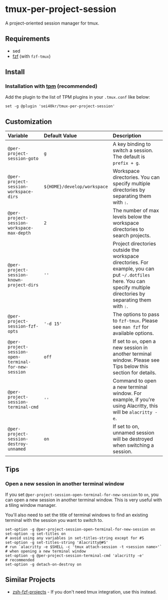 # tmux-per-project-session

A project-oriented session manager for tmux.

## Requirements

- sed
- [fzf](https://github.com/junegunn/fzf) (with `fzf-tmux`)

## Install

### Installation with [tpm](https://github.com/tmux-plugins/tpm) (recommended)

Add the plugin to the list of TPM plugins in your `.tmux.conf` like below:

```tmux
set -g @plugin 'sei40kr/tmux-per-project-session'
```

## Customization

| Variable                                             | Default Value               | Description                                                                                                                                                           |
| :--                                                  | :--                         | :--                                                                                                                                                                   |
| `@per-project-session-goto`                          | `g`                         | A key binding to switch a session. The default is `prefix + g`.                                                                                                       |
| `@per-project-session-workspace-dirs`                | `${HOME}/develop/workspace` | Workspace directories. You can specify multiple directories by separating them with `:`.                                                                              |
| `@per-project-session-workspace-max-depth`           | `2`                         | The number of max levels below the workspace directories to search projects.                                                                                          |
| `@per-project-session-known-project-dirs`            | `''`                        | Project directories outside the workspace directories. For example, you can put `~/.dotfiles` here. You can specify multiple directories by separating them with `:`. |
| `@per-project-session-fzf-opts`                      | `'-d 15'`                   | The options to pass to `fzf-tmux`. Please see `man fzf` for available options.                                                                                        |
| `@per-project-session-open-terminal-for-new-session` | `off`                       | If set to `on`, open a new session in another terminal window. Please see Tips below this section for details.                                                        |
| `@per-project-session-terminal-cmd`                  | `''`                        | Command to open a new terminal window. For example, if you're using Alacritty, this will be `alacritty -e`.                                                           |
| `@per-project-session-destroy-unnamed`               | `on`                        | If set to on, unnamed session will be destroyed when switching a session.                                                                                             |

## Tips

### Open a new session in another terminal window

If you set `@per-project-session-open-terminal-for-new-session` to `on`, you can open a new session in another terminal window. This is very useful with a tiling window manager.

You'll also need to set the title of terminal windows to find an existing terminal with the session you want to switch to.

```tmux
set-option -g @per-project-session-open-terminal-for-new-session on
set-option -g set-titles on
# avoid using any variables in set-titles-string except for #S
set-option -g set-titles-string 'Alacritty@#S'
# run `alacritty -e $SHELL -c 'tmux attach-session -t <session name>'` 
# when opening a new terminal window
set-option -g @per-project-session-terminal-cmd 'alacritty -e'
# recommended
set-option -g detach-on-destroy on
```

## Similar Projects

- [zsh-fzf-projects](https://github.com/sei40kr/zsh-fzf-projects) - If you don't need tmux integration, use this instead.
